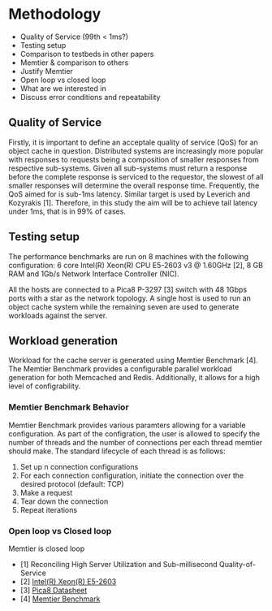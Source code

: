 # Methodology

* Quality of Service (99th < 1ms?)
* Testing setup
* Comparison to testbeds in other papers
* Memtier & comparison to others
* Justify Memtier
* Open loop vs closed loop
* What are we interested in
* Discuss error conditions and repeatability

## Quality of Service
Firstly, it is important to define an acceptale quality of service (QoS) for an object cache in question. Distributed systems are increasingly more popular with responses to requests being a composition of smaller responses from respective sub-systems. Given all sub-systems must return a response before the complete response is serviced to the requestor, the slowest of all smaller responses will determine the overall response time. Frequently, the QoS aimed for is sub-1ms latency. Similar target is used by Leverich and Kozyrakis [1]. Therefore, in this study the aim will be to achieve tail latency under 1ms, that is in 99% of cases.

## Testing setup
The performance benchmarks are run on 8 machines with the following configuration: 6 core Intel(R) Xeon(R) CPU E5-2603 v3 @ 1.60GHz [2], 8 GB RAM and 1Gb/s Network Interface Controller (NIC).

All the hosts are connected to a Pica8 P-3297 [3] switch with 48 1Gbps ports with a star as the network topology. A single host is used to run an object cache system while the remaining seven are used to generate workloads against the server.

## Workload generation
Workload for the cache server is generated using Memtier Benchmark [4]. The Memtier Benchmark provides a configurable parallel workload generation for both Memcached and Redis. Additionally, it allows for a high level of configrability. 

### Memtier Benchmark Behavior
Memtier Benchmark provides various paramters allowing for a variable configuration. As part of the configration, the user is allowed to specify the number of threads and the number of connections per each thread memtier should make. The standard lifecycle of each thread is as follows:

1. Set up n connection configurations
2. For each connection configuration, initiate the connection over the desired protocol (default: TCP)
3. Make a request
4. Tear down the connection
5. Repeat iterations

### Open loop vs Closed loop
Memtier is closed loop




* [1] Reconciling High Server Utilization
and Sub-millisecond Quality-of-Service
* [2] [Intel(R) Xeon(R) E5-2603](http://ark.intel.com/products/64592/Intel-Xeon-Processor-E5-2603-10M-Cache-1_80-GHz-6_40-GTs-Intel-QPI)
* [3] [Pica8 Datasheet](http://www.pica8.com/wp-content/uploads/2015/09/pica8-datasheet-48x1gbe-p3297.pdf)
* [4] [Memtier Benchmark](https://github.com/RedisLabs/memtier_benchmark)
